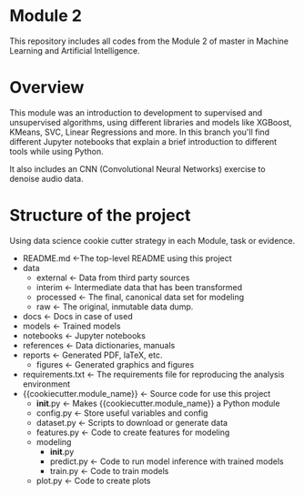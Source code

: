 # Module 2
This repository includes all codes from the Module 2 of master in Machine Learning and Artificial Intelligence.

# Overview

This module was an introduction to development to supervised and unsupervised algorithms, using different libraries and models like XGBoost, KMeans, SVC, Linear Regressions and more. In this branch you'll find different Jupyter notebooks that explain a brief introduction to different tools while using Python.

It also includes an CNN (Convolutional Neural Networks) exercise to denoise audio data.

# Structure of the project

Using data science cookie cutter strategy in each Module, task or evidence.

- README.md                     <-The top-level README using this project
- data                          
  - external                    <- Data from third party sources
  - interim                     <- Intermediate data that has been transformed
  - processed                   <- The final, canonical data set for modeling
  - raw                         <- The original, inmutable data dump.
- docs                          <- Docs in case of used
- models                        <- Trained models
- notebooks                     <- Jupyter notebooks
- references                    <- Data dictionaries, manuals
- reports                       <- Generated PDF, laTeX, etc.
  - figures                     <- Generated graphics and figures
- requirements.txt              <- The requirements file for reproducing the analysis environment
- {{cookiecutter.module_name}}  <- Source code for use this project
  - __init__.py                 <- Makes {{cookiecutter.module_name}} a Python module
  - config.py                   <- Store useful variables and config
  - dataset.py                  <- Scripts to download or generate data
  - features.py                 <- Code to create features for modeling
  - modeling        
    - __init__.py               
    - predict.py                <- Code to run model inference with trained models
    - train.py                  <- Code to train models
  - plot.py                     <- Code to create plots
